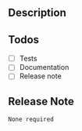 ## Description
<!-- A few sentences describing the overall goals of the pull request's commits. 
Please include 
- the type of fix - (e.g. bug fix, new feature, documentation)
- some details on _why_ this PR should be merged
- the details of the testing you've done on it (both manual and automated)
- which components are affected by this PR
-->

## Todos
- [ ] Tests
- [ ] Documentation
- [ ] Release note

## Release Note
<!-- Writing a release note:
- By default, no release note action is required.
- If you're unsure whether or not your PR needs a note, ask your reviewer for guidance.
- If this PR requires a release note, update the block below to include a concise note describing
  the change and any important impacts this PR may have.
-->

```release-note
None required
```
